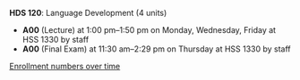 **HDS 120**: Language Development (4 units)

- **A00** (Lecture) at 1:00 pm–1:50 pm on Monday, Wednesday, Friday at HSS 1330 by staff
- **A00** (Final Exam) at 11:30 am–2:29 pm on Thursday at HSS 1330 by staff

[Enrollment numbers over time](./HDS120.tsv)
